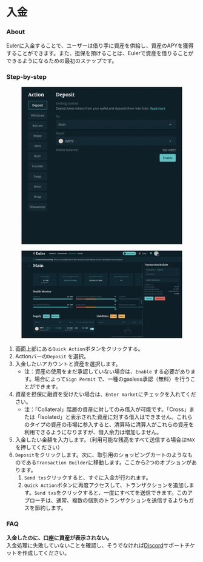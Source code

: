 # 入金

### About

Eulerに入金することで、ユーザーは借り手に資産を供給し、資産のAPYを獲得することができます。また、担保を預けることは、Eulerで資産を借りることができるようになるための最初のステップです。

### Step-by-step

<figure><img src="../../.gitbook/assets/image (1) (1).png" alt=""><figcaption></figcaption></figure>

<figure><img src="../../.gitbook/assets/image (3).png" alt=""><figcaption></figcaption></figure>

1. &#x20;画面上部にある`Quick Action`ボタンをクリックする。
2. Actionバーの`Deposit` を選択。
3. 入金したいアカウントと資産を選択します。
   * 注：資産の使用をまだ承認していない場合は、`Enable` する必要があります。場合によって`Sign Permit` で、一種のgasless承認（無料）を行うことができます。
4. 資産を担保に融資を受けたい場合は、`Enter market`にチェックを入れてください。
   * 注：「Collateral」階層の資産に対してのみ借入が可能です。「Cross」または「Isolated」と表示された資産に対する借入はできません。これらのタイプの資産の市場に参入すると、清算時に清算人がこれらの資産を利用できるようになりますが、借入余力は増加しません。
5. 入金したい金額を入力します。（利用可能な残高をすべて送信する場合は`MAX`を押してください）
6. `Deposit`をクリックします。次に、取引用のショッピングカートのようなものである`Transaction Builder`に移動します。ここから2つのオプションがあります。&#x20;
   1. `Send txs`クリックすると、すぐに入金が行われます。
   2. `Quick Action`ボタンに再度アクセスして、トランザクションを追加します。`Send txs`をクリックすると、一度にすべてを送信できます。このアプローチは、通常、複数の個別のトランザクションを送信するよりもガスを節約します。

### FAQ

**入金したのに、口座に資産が表示されない。**\
入金処理に失敗していないことを確認し、そうでなければ[Discord](https://discord.gg/CdG97VSYGk)サポートチケットを作成してください。&#x20;
